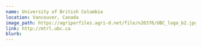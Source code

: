 ```yaml
---
name: University of British Columbia
location: Vancouver, Canada
image_path: https://agriperfiles.agri-d.net/file/n20376/UBC_logo_b2.jpg
link: http://mtrl.ubc.ca
blurb:
---
```

